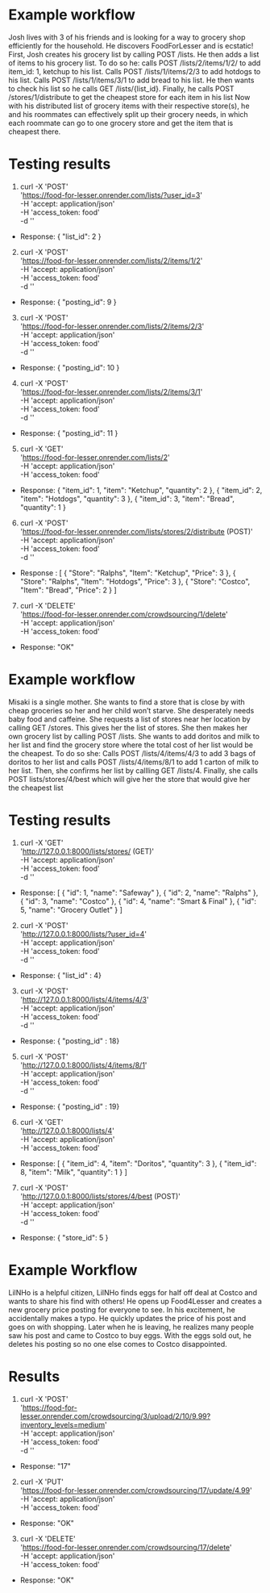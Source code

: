 # Example workflow
Josh lives with 3 of his friends and is looking for a way to grocery shop efficiently for the household. He discovers FoodForLesser and is ecstatic! First, Josh creates his grocery list by calling POST /lists. He then adds a list of items to his grocery list. To do so he: calls POST /lists/2/items/1/2/ to add item_id: 1, ketchup to his list. Calls POST /lists/1/items/2/3 to add hotdogs to his list. Calls POST /lists/1/items/3/1 to add bread to his list. He then wants to check his list so he calls GET /lists/{list_id}. Finally, he calls POST /stores/1/distribute to get the cheapest store for each item in his list Now with his distributed list of grocery items with their respective store(s), he and his roommates can effectively split up their grocery needs, in which each roommate can go to one grocery store and get the item that is cheapest there.

# Testing results
1. curl -X 'POST' \
  'https://food-for-lesser.onrender.com/lists/?user_id=3' \
  -H 'accept: application/json' \
  -H 'access_token: food' \
  -d ''
- Response: { "list_id": 2 }
 
2. curl -X 'POST' \
  'https://food-for-lesser.onrender.com/lists/2/items/1/2' \
  -H 'accept: application/json' \
  -H 'access_token: food' \
  -d ''
- Response: { "posting_id": 9 }

3. curl -X 'POST' \
  'https://food-for-lesser.onrender.com/lists/2/items/2/3' \
  -H 'accept: application/json' \
  -H 'access_token: food' \
  -d ''
- Response: { "posting_id": 10 }

4. curl -X 'POST' \
  'https://food-for-lesser.onrender.com/lists/2/items/3/1' \
  -H 'accept: application/json' \
  -H 'access_token: food' \
  -d ''
- Response: { "posting_id": 11 }

5. curl -X 'GET' \
  'https://food-for-lesser.onrender.com/lists/2' \
  -H 'accept: application/json' \
  -H 'access_token: food'  
- Response: {
    "item_id": 1,
    "item": "Ketchup",
    "quantity": 2
  },
  {
    "item_id": 2,
    "item": "Hotdogs",
    "quantity": 3
  },
  {
    "item_id": 3,
    "item": "Bread",
    "quantity": 1
  }

6. curl -X 'POST' \
  'https://food-for-lesser.onrender.com/lists/stores/2/distribute (POST)' \
  -H 'accept: application/json' \
  -H 'access_token: food' \
  -d ''
- Response : [
  {
    "Store": "Ralphs",
    "Item": "Ketchup",
    "Price": 3
  },
  {
    "Store": "Ralphs",
    "Item": "Hotdogs",
    "Price": 3
  },
  {
    "Store": "Costco",
    "Item": "Bread",
    "Price": 2
  }
]

7. curl -X 'DELETE' \
  'https://food-for-lesser.onrender.com/crowdsourcing/1/delete' \
  -H 'accept: application/json' \
  -H 'access_token: food'
- Response: "OK"

# Example workflow
Misaki is a single mother. She wants to find a store that is close by with cheap groceries so her and her child won’t starve. She desperately needs baby food and caffeine. She requests a list of stores near her location by calling GET /stores. This gives her the list of stores. She then makes her own grocery list by calling POST /lists. She wants to add doritos and milk to her list and find the grocery store where the total cost of her list would be the cheapest. To do so she: Calls POST /lists/4/items/4/3 to add 3 bags of doritos to her list and calls POST /lists/4/items/8/1 to add 1 carton of milk to her list. Then, she confirms her list by callling GET /lists/4. Finally, she calls POST lists/stores/4/best which will give her the store that would give her the cheapest list

# Testing results
1. curl -X 'GET' \
  'http://127.0.0.1:8000/lists/stores/ (GET)' \
  -H 'accept: application/json' \
  -H 'access_token: food' \
  -d ''
- Response: [
  {
    "id": 1,
    "name": "Safeway"
  },
  {
    "id": 2,
    "name": "Ralphs"
  },
  {
    "id": 3,
    "name": "Costco"
  },
  {
    "id": 4,
    "name": "Smart & Final"
  },
  {
    "id": 5,
    "name": "Grocery Outlet"
  }
] 

2. curl -X 'POST' \
  'http://127.0.0.1:8000/lists/?user_id=4' \
  -H 'accept: application/json' \
  -H 'access_token: food' \
  -d ''
- Response: { "list_id" : 4}

3. curl -X 'POST' \
  'http://127.0.0.1:8000/lists/4/items/4/3' \
  -H 'accept: application/json' \
  -H 'access_token: food' \
  -d ''
- Response: { "posting_id" : 18}


5. curl -X 'POST' \
  'http://127.0.0.1:8000/lists/4/items/8/1' \
  -H 'accept: application/json' \
  -H 'access_token: food' \
  -d ''
- Response: { "posting_id" : 19}

6. curl -X 'GET' \
  'http://127.0.0.1:8000/lists/4' \
  -H 'accept: application/json' \
  -H 'access_token: food'
- Response: [
  {
    "item_id": 4,
    "item": "Doritos",
    "quantity": 3
  },
  {
    "item_id": 8,
    "item": "Milk",
    "quantity": 1
  }
] 

7. curl -X 'POST' \
  'http://127.0.0.1:8000/lists/stores/4/best (POST)' \
  -H 'accept: application/json' \
  -H 'access_token: food' \
  -d ''
- Response: { "store_id": 5 }

# Example Workflow

LilNHo is a helpful citizen,  LilNHo finds eggs for half off deal at Costco and wants to share his find with others! He opens up Food4Lesser and creates a new grocery price posting for everyone to see. In his excitement, he accidentally makes a typo. He quickly updates the price of his post and goes on with shopping. Later when he is leaving, he realizes many people saw his post and came to Costco to buy eggs. With the eggs sold out, he deletes his posting so no one else comes to Costco disappointed.  

# Results
1. curl -X 'POST' \
  'https://food-for-lesser.onrender.com/crowdsourcing/3/upload/2/10/9.99?inventory_levels=medium' \
  -H 'accept: application/json' \
  -H 'access_token: food' \
  -d ''
- Response: "17"

2. curl -X 'PUT' \
  'https://food-for-lesser.onrender.com/crowdsourcing/17/update/4.99' \
  -H 'accept: application/json' \
  -H 'access_token: food'
- Response: "OK"

3. curl -X 'DELETE' \
  'https://food-for-lesser.onrender.com/crowdsourcing/17/delete' \
  -H 'accept: application/json' \
  -H 'access_token: food'
- Response: "OK"
